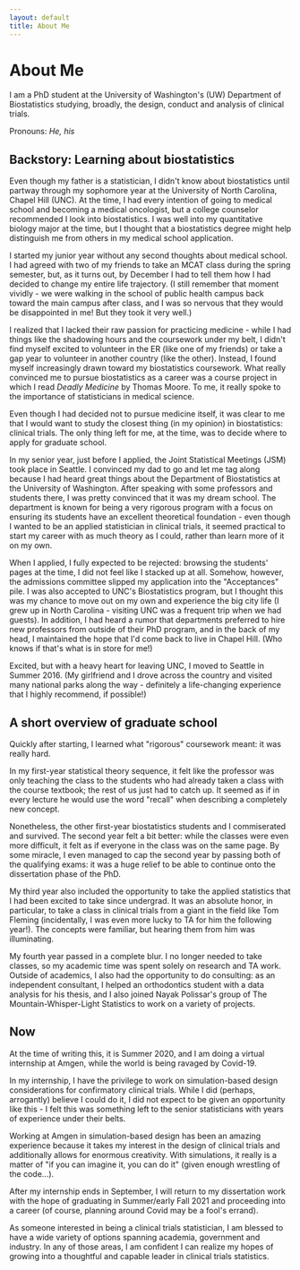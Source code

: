 ```yaml
---
layout: default
title: About Me
---
```


# About Me

I am a PhD student at the University of Washington's (UW) Department of Biostatistics studying, broadly, the design, conduct and analysis of clinical trials.

Pronouns: *He, his*

## Backstory: Learning about biostatistics

Even though my father is a statistician, I didn't know about biostatistics until partway through my sophomore year at the University of North Carolina, Chapel Hill (UNC). At the time, I had every intention of going to medical school and becoming a medical oncologist, but a college counselor recommended I look into biostatistics. I was well into my quantitative biology major at the time, but I thought that a biostatistics degree might help distinguish me from others in my medical school application.

I started my junior year without any second thoughts about medical school. I had agreed with two of my friends to take an MCAT class during the spring semester, but, as it turns out, by December I had to tell them how I had decided to change my entire life trajectory. (I still remember that moment vividly - we were walking in the school of public health campus back toward the main campus after class, and I was so nervous that they would be disappointed in me! But they took it very well.)

I realized that I lacked their raw passion for practicing medicine - while I had things like the shadowing hours and the coursework under my belt, I didn't find myself excited to volunteer in the ER (like one of my friends) or take a gap year to volunteer in another country (like the other). Instead, I found myself increasingly drawn toward my biostatistics coursework. What really convinced me to pursue biostatistics as a career was a course project in which I read *Deadly Medicine* by Thomas Moore. To me, it really spoke to the importance of statisticians in medical science. 

Even though I had decided not to pursue medicine itself, it was clear to me that I would want to study the closest thing (in my opinion) in biostatistics: clinical trials. The only thing left for me, at the time, was to decide where to apply for graduate school.

In my senior year, just before I applied, the Joint Statistical Meetings (JSM) took place in Seattle. I convinced my dad to go and let me tag along because I had heard great things about the Department of Biostatistics at the University of Washington. After speaking with some professors and students there, I was pretty convinced that it was my dream school. The department is known for being a very rigorous program with a focus on ensuring its students have an excellent theoretical foundation - even though I wanted to be an applied statistician in clinical trials, it seemed practical to start my career with as much theory as I could, rather than learn more of it on my own.

When I applied, I fully expected to be rejected: browsing the students' pages at the time, I did not feel like I stacked up at all. Somehow, however, the admissions committee slipped my application into the "Acceptances" pile. I was also accepted to UNC's Biostatistics program, but I thought this was my chance to move out on my own and experience the big city life (I grew up in North Carolina - visiting UNC was a frequent trip when we had guests). In addition, I had heard a rumor that departments preferred to hire new professors from outside of their PhD program, and in the back of my head, I maintained the hope that I'd come back to live in Chapel Hill. (Who knows if that's what is in store for me!)

Excited, but with a heavy heart for leaving UNC, I moved to Seattle in Summer 2016. (My girlfriend and I drove across the country and visited many national parks along the way - definitely a life-changing experience that I highly recommend, if possible!) 

## A short overview of graduate school
Quickly after starting, I learned what "rigorous" coursework meant: it was really hard.

In my first-year statistical theory sequence, it felt like the professor was only teaching the class to the students who had already taken a class with the course textbook; the rest of us just had to catch up. It seemed as if in every lecture he would use the word "recall" when describing a completely new concept. 

Nonetheless, the other first-year biostatistics students and I commiserated and survived. The second year felt a bit better: while the classes were even more difficult, it felt as if everyone in the class was on the same page. By some miracle, I even managed to cap the second year by passing both of the qualifying exams: it was a huge relief to be able to continue onto the dissertation phase of the PhD.

My third year also included the opportunity to take the applied statistics that I had been excited to take since undergrad. It was an absolute honor, in particular, to take a class in clinical trials from a giant in the field like Tom Fleming (incidentally, I was even more lucky to TA for him the following year!). The concepts were familiar, but hearing them from him was illuminating.

My fourth year passed in a complete blur. I no longer needed to take classes, so my academic time was spent solely on research and TA work. Outside of academics, I also had the opportunity to do consulting: as an independent consultant, I helped an orthodontics student with a data analysis for his thesis, and I also joined Nayak Polissar's group of The Mountain-Whisper-Light Statistics to work on a variety of projects. 

## Now
At the time of writing this, it is Summer 2020, and I am doing a virtual internship at Amgen, while the world is being ravaged by Covid-19.

In my internship, I have the privilege to work on simulation-based design considerations for confirmatory clinical trials. While I did (perhaps, arrogantly) believe I could do it, I did not expect to be given an opportunity like this - I felt this was something left to the senior statisticians with years of experience under their belts. 

Working at Amgen in simulation-based design has been an amazing experience because it takes my interest in the design of clinical trials and additionally allows for enormous creativity. With simulations, it really is a matter of "if you can imagine it, you can do it" (given enough wrestling of the code...).

After my internship ends in September, I will return to my dissertation work with the hope of graduating in Summer/early Fall 2021 and proceeding into a career (of course, planning around Covid may be a fool's errand). 

As someone interested in being a clinical trials statistician, I am blessed to have a wide variety of options spanning academia, government and industry. In any of those areas, I am confident I can realize my hopes of growing into a thoughtful and capable leader in clinical trials statistics.
